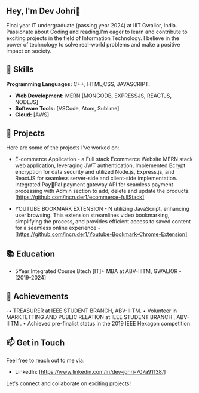 ## Hey, I'm Dev Johri👋

Final year IT undergraduate (passing year 2024) at IIIT Gwalior, India. Passionate about Coding and reading.I'm eager to learn and contribute to exciting projects in the field of Information Technology. I believe in the power of technology to solve real-world problems and make a positive impact on society.

## 🔧 Skills

**Programming Languages:** C++, HTML,CSS, JAVASCRIPT.
- **Web Development:** MERN [MONGODB, EXPRESSJS, REACTJS, NODEJS] 
- **Software Tools:** [VSCode, Atom, Sublime]
- **Cloud:** [AWS]


## 🚀 Projects

Here are some of the projects I've worked on:

-  E-commerce Application - a Full stack Ecommerce Website MERN stack web
application, leveraging JWT authentication, Implemented Bcrypt encryption for data security and utilized
Node.js, Express.js, and ReactJS for seamless server-side and client-side implementation. Integrated PayPal payment gateway API for seamless payment processing with Admin section to add, delete and update the
products. 
 [https://github.com/incruder1/ecommerce-fullStack]

- YOUTUBE BOOKMARK EXTENSION - N utilizing JavaScript, enhancing user browsing. This extension
streamlines video bookmarking, simplifying the process, and provides efficient access to saved content for a
seamless online experience
  -[https://github.com/incruder1/Youtube-Bookmark-Chrome-Extension]
## 📚 Education

- 5Year Integrated Course Btech [IT]+ MBA   at ABV-IIITM, GWALIOR - [2019-2024]


## 🌟 Achievements

-• TREASURER at IEEE STUDENT BRANCH, ABV-IIITM.
• Volunteer in MARKTETTING AND PUBLIC RELATION at IEEE STUDENT BRANCH , ABV-IIITM .
• Achieved pre-finalist status in the 2019 IEEE Hexagon competition

## 📫 Get in Touch

Feel free to reach out to me via:

 
- LinkedIn: [https://www.linkedin.com/in/dev-johri-707a91138/]
 

Let's connect and collaborate on exciting projects!
